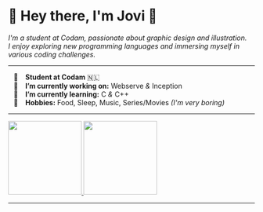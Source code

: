 <h1 align="left">🌻 Hey there, I'm Jovi 🌻 </h1>

<!--
<p align="left">
   <a href="---"><img alt="Portfolio" src="https://github.com/user-attachments/assets/2ffee099-d0d1-410d-a54a-0b7a7ab417bf" style="width: 20px; height: 20px;"></a>
   <a href="---"><img alt="LinkedIn" src="https://github.com/user-attachments/assets/cab4cf7a-a8e5-4be5-b6b7-86c2a28b3991" style="width: 20px; height: 20px;"></a>
   <a href="---"><img alt="freeCodeCamp" src="https://github.com/user-attachments/assets/8ae43b3e-036c-41fc-a0de-578af6d704db" style="width: 20px; height: 20px;"></a>
</p>
-->

*I'm a student at Codam, passionate about graphic design and illustration.<br>
I enjoy exploring new programming languages and immersing myself in various coding challenges.*


---

&ensp; 🐝 &ensp; **Student at Codam** 🇳🇱 <br>
&ensp; 🥑 &ensp; **I’m currently working on:** Webserve *&* Inception <br>
&ensp; 🌱 &ensp; **I’m currently learning:** C *&* C++ <br>
&ensp; 🍄 &ensp; **Hobbies:** Food, Sleep, Music, Series/Movies *(I'm very boring)* <br>

---

<a href="https://github.com/JoviMetzger">
   <img height="150px" src="https://github-readme-stats.vercel.app/api?username=JoviMetzger&show_icons=true&hide_title=true&hide_border=true&theme=slateorange" />
   <img height="150px" src="https://github-readme-stats.vercel.app/api/top-langs/?username=JoviMetzger&show_icons=true&layout=compact&langs_count=6&hide_title=true&hide_border=true&theme=slateorange" />
</a>


---

<!--
![snake animation](https://github.com/JoviMetzger/blob/output/github-contribution-grid-snake2.svg)
-->

<!--
**JoviMetzger/JoviMetzger** is a ✨ _special_ ✨ repository because its `README.md` (this file) appears on your GitHub profile.

Here are some ideas to get you started:

- 🔭 I’m currently working on ...
- 🌱 I’m currently learning ...
- 👯 I’m looking to collaborate on ...
- 🤔 I’m looking for help with ...
- 💬 Ask me about ...
- 📫 How to reach me: ...
- 😄 Pronouns: ...
- ⚡ Fun fact: ...
-->
